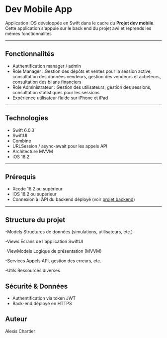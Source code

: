 # Dev Mobile App

Application iOS développée en Swift dans le cadre du **Projet dev mobile**.  
Cette application s'appuie sur le back end du projet awi et reprends les mêmes fonctionnalités

---

## Fonctionnalités

- Authentification manager / admin
- Role Manager : Gestion des dépôts et ventes pour la session active, consultation des données vendeurs, gestion des vendeurs et acheteurs, consultation des bilans financiers
- Role Administrateur : Gestion des utilisateurs, gestion des sessions, consultation statistiques pour les sessions 
- Expérience utilisateur fluide sur iPhone et iPad

---

## Technologies

- Swift 6.0.3
- SwiftUI
- Combine
- URLSession / async-await pour les appels API
- Architecture MVVM
- iOS 18.2

---

## Prérequis

- Xcode 16.2 ou supérieur
- iOS 18.2 ou supérieur
- Connexion à l’API du backend déployé (voir [projet backend](https://github.com/AlexisChartier/awi-back))

---

## Structure du projet

-Models      Structures de données (simulations, utilisateurs, etc.)

-Views       Écrans de l'application SwiftUI

-ViewModels  Logique de présentation (MVVM)

-Services    Appels API, gestion des erreurs, etc.

-Utils       Ressources diverses

## Sécurité & Données

- Authentification via token JWT
- Back-end déployé en HTTPS

## Auteur

Alexis Chartier
